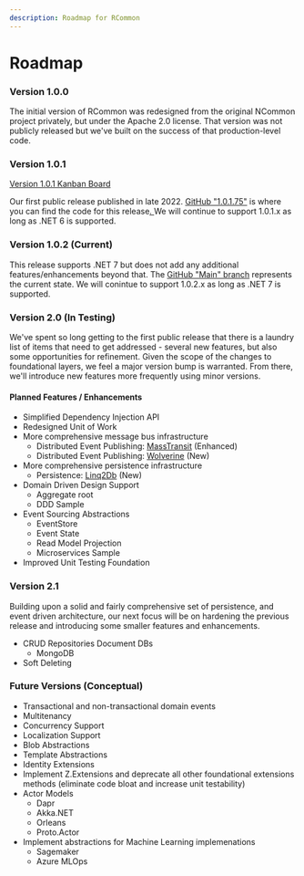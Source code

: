 ```yaml
---
description: Roadmap for RCommon
---
```


# Roadmap

### Version 1.0.0

The initial version of RCommon was redesigned from the original NCommon project privately, but under the Apache 2.0 license. That version was not publicly released but we've built on the success of that production-level code.&#x20;

### Version 1.0.1&#x20;

[Version 1.0.1 Kanban Board](https://github.com/RCommon-Team/RCommon/projects/1)

Our first public release published in late 2022. [GitHub "1.0.1.75"](https://github.com/RCommon-Team/RCommon) is where you can find the code for this release[. ](https://github.com/RCommon-Team/RCommon/tree/v1.0.1.75)We will continue to support 1.0.1.x as long as .NET 6 is supported.

### Version 1.0.2 (Current)

This release supports .NET 7 but does not add any additional features/enhancements beyond that. The [GitHub "Main" branch](https://github.com/RCommon-Team/RCommon/tree/main) represents the current state. We will conintue to support 1.0.2.x as long as .NET 7 is supported.&#x20;

### Version 2.0 (In Testing)

We've spent so long getting to the first public release that there is a laundry list of items that need to get addressed - several new features, but also some opportunities for refinement. Given the scope of the changes to foundational layers, we feel a major version bump is warranted.  From there, we'll introduce new features more frequently using minor versions.&#x20;

#### Planned Features / Enhancements

* Simplified Dependency Injection API
* Redesigned Unit of Work
* More comprehensive message bus infrastructure
  * Distributed Event Publishing: [MassTransit](https://masstransit.io/) (Enhanced)
  * Distributed Event Publishing: [Wolverine](https://wolverine.netlify.app/) (New)
* More comprehensive persistence infrastructure
  * Persistence: [Linq2Db](https://linq2db.github.io/index.html) (New)
* Domain Driven Design Support
  * Aggregate root
  * DDD Sample
* Event Sourcing Abstractions
  * EventStore
  * Event State
  * Read Model Projection
  * Microservices Sample
* Improved Unit Testing Foundation

### Version 2.1

Building upon a solid and fairly comprehensive set of persistence, and event driven architecture, our next focus will be on hardening the previous release and introducing some smaller features and enhancements.

* CRUD Repositories Document DBs
  * MongoDB
* Soft Deleting



### Future Versions (Conceptual)

* Transactional and non-transactional domain events
* Multitenancy
* Concurrency Support
* Localization Support
* Blob Abstractions
* Template Abstractions
* Identity Extensions
* Implement Z.Extensions and deprecate all other foundational extensions methods (eliminate code bloat and increase unit testability)
* Actor Models
  * Dapr
  * Akka.NET
  * Orleans
  * Proto.Actor
* Implement abstractions for Machine Learning implemenations
  * Sagemaker
  * Azure MLOps

